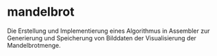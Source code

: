 # mandelbrot
Die Erstellung und Implementierung eines Algorithmus in Assembler zur Generierung und Speicherung von Bilddaten der Visualisierung der Mandelbrotmenge.
